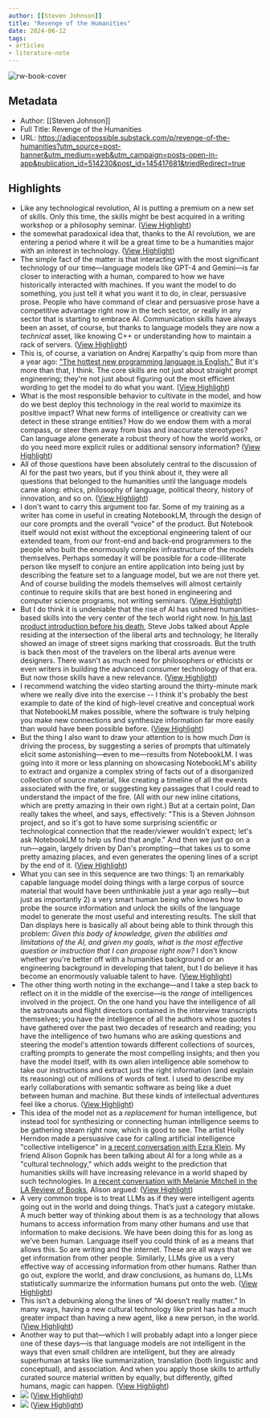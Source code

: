 ```yaml
---
author: [[Steven Johnson]]
title: "Revenge of the Humanities"
date: 2024-06-12
tags: 
- articles
- literature-note
---
```

![rw-book-cover](https://substackcdn.com/image/fetch/w_1200,h_600,c_fill,f_jpg,q_auto:good,fl_progressive:steep,g_auto/https%3A%2F%2Fsubstack-post-media.s3.amazonaws.com%2Fpublic%2Fimages%2F9e2f2688-e25f-4c83-ba96-f8ab9018be6d_500x337.jpeg)

## Metadata
- Author: [[Steven Johnson]]
- Full Title: Revenge of the Humanities
- URL: https://adjacentpossible.substack.com/p/revenge-of-the-humanities?utm_source=post-banner&utm_medium=web&utm_campaign=posts-open-in-app&publication_id=514230&post_id=145417681&triedRedirect=true

## Highlights
- Like any technological revolution, AI is putting a premium on a new set of skills. Only this time, the skills might be best acquired in a writing workshop or a philosophy seminar. ([View Highlight](https://read.readwise.io/read/01j04d2f6mfvr0mvngckxsrya1))
- the somewhat paradoxical idea that, thanks to the AI revolution, we are entering a period where it will be a great time to be a humanities major with an interest in technology. ([View Highlight](https://read.readwise.io/read/01j04d34ggn0q2qvtkb75qg9vb))
- The simple fact of the matter is that interacting with the most significant technology of our time—language models like GPT-4 and Gemini—is far closer to interacting with a human, compared to how we have historically interacted with machines. If you want the model to do something, you just tell it what you want it to do, in clear, persuasive prose. People who have command of clear and persuasive prose have a competitive advantage right now in the tech sector, or really in any sector that is starting to embrace AI. Communication skills have always been an asset, of course, but thanks to language models they are now a *technical* asset, like knowing C++ or understanding how to maintain a rack of servers. ([View Highlight](https://read.readwise.io/read/01j04d3x8ewgkymtr64cwzpjfd))
- This is, of course, a variation on Andrej Karpathy's quip from more than a year ago: ["The hottest new programming language is English."](https://x.com/karpathy/status/1617979122625712128?lang=en) But it's more than that, I think. The core skills are not just about straight prompt engineering; they're not just about figuring out the most efficient wording to get the model to do what you want. ([View Highlight](https://read.readwise.io/read/01j04d5xj21420tn36mmq19wp3))
- What is the most responsible behavior to cultivate in the model, and how do we best deploy this technology in the real world to maximize its positive impact? What new forms of intelligence or creativity can we detect in these strange entities? How do we endow them with a moral compass, or steer them away from bias and inaccurate stereotypes? Can language alone generate a robust theory of how the world works, or do you need more explicit rules or additional sensory information? ([View Highlight](https://read.readwise.io/read/01j04d6x677d4qzba8kmrkarzw))
- All of those questions have been absolutely central to the discussion of AI for the past two years, but if you think about it, they were all questions that belonged to the humanities until the language models came along: ethics, philosophy of language, political theory, history of innovation, and so on. ([View Highlight](https://read.readwise.io/read/01j04d77r0qr9hh21ct923787e))
- I don't want to carry this argument too far. Some of my training as a writer has come in useful in creating NotebookLM, through the design of our core prompts and the overall “voice” of the product. But Notebook itself would not exist without the exceptional engineering talent of our extended team, from our front-end and back-end programmers to the people who built the enormously complex infrastructure of the models themselves. Perhaps someday it will be possible for a code-illiterate person like myself to conjure an entire application into being just by describing the feature set to a language model, but we are not there yet. And of course building the models themselves will almost certainly continue to require skills that are best honed in engineering and computer science programs, not writing seminars. ([View Highlight](https://read.readwise.io/read/01j04d7pg0y46074qxy95ca638))
- But I do think it is undeniable that the rise of AI has ushered humanities-based skills into the very center of the tech world right now. In [his last product introduction before his death](https://www.youtube.com/watch?v=KlI1MR-qNt8), Steve Jobs talked about Apple residing at the intersection of the liberal arts and technology; he literally showed an image of street signs marking that crossroads. But the truth is back then most of the travelers on the liberal arts avenue were designers. There wasn't as much need for philosophers or ethicists or even writers in building the advanced consumer technology of that era. But now those skills have a new relevance. ([View Highlight](https://read.readwise.io/read/01j04d8323e497406xn80z799g))
- I recommend watching the video starting around the thirty-minute mark where we really dive into the exercise -- I think it's probably the best example to date of the kind of high-level creative and conceptual work that NotebookLM makes possible, where the software is truly helping you make new connections and synthesize information far more easily than would have been possible before. ([View Highlight](https://read.readwise.io/read/01j04dcxrj57p99kpt75ty4hrn))
- But the thing I also want to draw your attention to is how much *Dan* is driving the process, by suggesting a series of prompts that ultimately elicit some astonishing—even to me—results from NotebookLM. I was going into it more or less planning on showcasing NotebookLM's ability to extract and organize a complex string of facts out of a disorganized collection of source material, like creating a timeline of all the events associated with the fire, or suggesting key passages that I could read to understand the impact of the fire. (All with our new inline citations, which are pretty amazing in their own right.) But at a certain point, Dan really takes the wheel, and says, effectively: "This is a Steven Johnson project, and so it's got to have some surprising scientific or technological connection that the reader/viewer wouldn't expect; let's ask NotebookLM to help us find that angle." And then we just go on a run—again, largely driven by Dan's prompting—that takes us to some pretty amazing places, and even generates the opening lines of a script by the end of it. ([View Highlight](https://read.readwise.io/read/01j04ddm1z40fqzjwha8f90c4s))
- What you can see in this sequence are two things: 1) an remarkably capable language model doing things with a large corpus of source material that would have been unthinkable just a year ago really—but just as importantly 2) a very smart human being who knows how to probe the source information and unlock the skills of the language model to generate the most useful and interesting results. The skill that Dan displays here is basically all about being able to think through this problem: *Given this body of knowledge, given the abilities and limitations of the AI, and given my goals, what is the most effective question or instruction that I can propose right now?* I don't know whether you're better off with a humanities background or an engineering background in developing that talent, but I do believe it has become an enormously valuable talent to have. ([View Highlight](https://read.readwise.io/read/01j04def48xkn17s6rgwdb3fs9))
- The other thing worth noting in the exchange—and I take a step back to reflect on it in the middle of the exercise—is the *range* of intelligences involved in the project. On the one hand you have the intelligence of all the astronauts and flight directors contained in the interview transcripts themselves; you have the intelligence of all the authors whose quotes I have gathered over the past two decades of research and reading; you have the intelligence of two humans who are asking questions and steering the model's attention towards different collections of sources, crafting prompts to generate the most compelling insights; and then you have the model itself, with its own alien intelligence able somehow to take our instructions and extract just the right information (and explain its reasoning) out of millions of words of text. I used to describe my early collaborations with semantic software as being like a duet between human and machine. But these kinds of intellectual adventures feel like a chorus. ([View Highlight](https://read.readwise.io/read/01j04dj6fbf35m4mttm5nz8n9c))
- This idea of the model not as a *replacement* for human intelligence, but instead tool for synthesizing or connecting human intelligence seems to be gathering steam right now, which is good to see. The artist Holly Herndon made a persuasive case for calling artificial intelligence "collective intelligence" in [a recent conversation with Ezra Klein](https://www.nytimes.com/2024/05/24/podcasts/transcript-ezra-klein-interviews-holly-herndon.html). My friend Alison Gopnik has been talking about AI for a long while as a "cultural technology," which adds weight to the prediction that humanities skills will have increasing relevance in a world shaped by such technologies. In [a recent conversation with Melanie Mitchell in the LA Review of Books](https://lareviewofbooks.org/article/how-to-raise-your-artificial-intelligence-a-conversation-with-alison-gopnik-and-melanie-mitchell/), Alison argued: ([View Highlight](https://read.readwise.io/read/01j04djvhy6f2vatz11fmjz6cm))
- A very common trope is to treat LLMs as if they were intelligent agents going out in the world and doing things. That’s just a category mistake. A much better way of thinking about them is as a technology that allows humans to access information from many other humans and use that information to make decisions. We have been doing this for as long as we’ve been human. Language itself you could think of as a means that allows this. So are writing and the internet. These are all ways that we get information from other people. Similarly, LLMs give us a very effective way of accessing information from other humans. Rather than go out, explore the world, and draw conclusions, as humans do, LLMs statistically summarize the information humans put onto the web. ([View Highlight](https://read.readwise.io/read/01j04dkgyy2azexkvs5gxee9jp))
- This isn’t a debunking along the lines of “AI doesn’t really matter.” In many ways, having a new cultural technology like print has had a much greater impact than having a new agent, like a new person, in the world. ([View Highlight](https://read.readwise.io/read/01j04dm6nyt08cxrpnj4r46688))
- Another way to put that—which I will probably adapt into a longer piece one of these days—is that language models are not intelligent in the ways that even small children are intelligent, but they are already superhuman at tasks like summarization, translation (both linguistic and conceptual), and association. And when you apply those skills to artfully curated source material written by equally, but differently, gifted humans, magic can happen. ([View Highlight](https://read.readwise.io/read/01j04dmehjv1s4wm9xhcyw22k9))
- ![](https://substackcdn.com/image/fetch/w_1456,c_limit,f_auto,q_auto:good,fl_progressive:steep/https%3A%2F%2Fsubstack-post-media.s3.amazonaws.com%2Fpublic%2Fimages%2Fd1318cb7-52d4-46bc-96d8-d46dad0df0b7_2056x1226.png) ([View Highlight](https://read.readwise.io/read/01j04dmqyd4a8fc1drkvzt7txs))
- ![](https://substackcdn.com/image/fetch/w_1456,c_limit,f_auto,q_auto:good,fl_progressive:steep/https%3A%2F%2Fsubstack-post-media.s3.amazonaws.com%2Fpublic%2Fimages%2Fd1318cb7-52d4-46bc-96d8-d46dad0df0b7_2056x1226.png) ([View Highlight](https://read.readwise.io/read/01j04dmr4h5nfmndvphtp49yrx))
